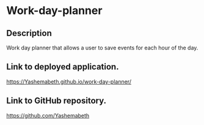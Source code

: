 # Work-day-planner

## Description
Work day planner that allows a user to save events for each hour of the day.

## Link to deployed application.
https://Yashemabeth.github.io/work-day-planner/

## Link to GitHub repository.
https://github.com/Yashemabeth